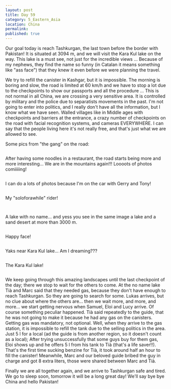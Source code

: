 ```yaml
---
layout: post
title: Day 59
category: 5_Eastern_Asia
location: China
permalink: 
published: true
---
```


Our goal today is reach Tashkurgan, the last town before the border with Pakistan! It is situated at 3094 m, and we will visit the Kara Kul lake on the way. This lake is a must see, not just for the incredible views ... Because of my nephews, they find the name so funny (in Catalan it means something like "ass face") that they knew it even before we were planning the travel. 

We try to refill the canister in Kashgar, but it is impossible. The morning is boring and slow, the road is limited at 60 km/h and we have to stop a lot due to the checkpoints to show our passports and all the procedure ... This is not normal in all China, we are crossing a very sensitive area. It is controlled by military and the police due to separatists movements in the past. I'm not going to enter into politics, and I really don't have all the information, but I know what we have seen. Walled villages like in Middle ages with checkpoints and barriers at the entrance, a crazy number of checkpoints on the road with facial recognition systems, and cameras EVERYWHERE. I can say that the people living here it's not really free, and that's just what we are allowed to see.

Some pics from "the gang" on the road:

<p><a
href="https://lh3.googleusercontent.com/e5w2Pwu92aTr-Cy7iV8noiMF9gTT8sR9LixmZ-udEk9d3qd8ZZE4TNV0bYNhXLWesQbUbNCt6tmK5LZovN0gvYoisCtA_KF2pWKcYBHSQG91BJbrDbwRrTD8OlJyeIygPe6KPzcRjAchtm9nx4KbTvc8dgHwTT5kaOp5Dn8v6Nr-ui9AJ4YzyD_D5a_7VPjAig8aztjlLWxwOg4TV6ot9Wus5sh2yE7C0Xi1PSbRN6XXbw2utGGp272GgjgKynDWazBYgZPmPDl8EW7oXvp91KEX9PadxgJ55ZFhr64obhSrybop_XSK8TAgm2NFSIHVtc_XUISxeH3-F5HKp05d0GDf0DvRI5aXgoN49YK0fXsCtBjDjleu6fN5LsgYw5KKMfN9RSs3gKGzpXLGpTBo8bBChSAdduROXn6HehS0wv57Yiu23EuvYeur3TmtJf76c_beRnaV-aMa9Z3kRhe0mdeHYWaDaOs7Ll5Fse28cRUBItK8cTgn5oMZxxPi1jMgmvPGzvIpnkmWDPO9kJ4-v-eRmpcHmjWXom7lHdHyAqzKITs-FQ_V_twPJ_7cPq1H9gUl-DJL9vWuSp0JZinD_lwaSouN2rdQpWCD6uu-Z-nSX5K8REksdvhATPSdESlUgOwl2Hq8kozFJ1TQz-2fEfxcprWKuv1kTEWV9ahDUeu1Ls8w1_e0Z5UdkQ=w840-h630-no"><img 
src="https://lh3.googleusercontent.com/e5w2Pwu92aTr-Cy7iV8noiMF9gTT8sR9LixmZ-udEk9d3qd8ZZE4TNV0bYNhXLWesQbUbNCt6tmK5LZovN0gvYoisCtA_KF2pWKcYBHSQG91BJbrDbwRrTD8OlJyeIygPe6KPzcRjAchtm9nx4KbTvc8dgHwTT5kaOp5Dn8v6Nr-ui9AJ4YzyD_D5a_7VPjAig8aztjlLWxwOg4TV6ot9Wus5sh2yE7C0Xi1PSbRN6XXbw2utGGp272GgjgKynDWazBYgZPmPDl8EW7oXvp91KEX9PadxgJ55ZFhr64obhSrybop_XSK8TAgm2NFSIHVtc_XUISxeH3-F5HKp05d0GDf0DvRI5aXgoN49YK0fXsCtBjDjleu6fN5LsgYw5KKMfN9RSs3gKGzpXLGpTBo8bBChSAdduROXn6HehS0wv57Yiu23EuvYeur3TmtJf76c_beRnaV-aMa9Z3kRhe0mdeHYWaDaOs7Ll5Fse28cRUBItK8cTgn5oMZxxPi1jMgmvPGzvIpnkmWDPO9kJ4-v-eRmpcHmjWXom7lHdHyAqzKITs-FQ_V_twPJ_7cPq1H9gUl-DJL9vWuSp0JZinD_lwaSouN2rdQpWCD6uu-Z-nSX5K8REksdvhATPSdESlUgOwl2Hq8kozFJ1TQz-2fEfxcprWKuv1kTEWV9ahDUeu1Ls8w1_e0Z5UdkQ=w840-h630-no" alt=""></a></p>

After having some noodles in a restaurant, the road starts being more and more interesting... We are in the mountains again!!! Loooots of photos comiiiiing!

<p><a
href="https://lh3.googleusercontent.com/w5yxK-hMYXok6C4r34srIqNMm2SXpVGn_7KP71O6iV9qwqtpdeuts6Bb62lbeKGCJKh9wEBS5ctLE0W4WhBHuMLwU9ZPHIMu5qj4HNlleVMpHhDC_kXTRS5wixWjfNHzKVEcB62pr9ZwrIhu4Z7PHCeYkVOwg13h0SkYXZdhitoIDYnSpkYjmFzIMk04f9ZfraV9PTiLutVen2WTxIl1Ys7r5FEJ1YXpUhPJy8mKlyzbyve8hKJE4rpJAM538kWMqcU8tMYbUzu8tLvrgOf-cdrp4mhwuUreivwahQVPvjTayaII_rma33YOfqUbYRug43TAkOpRXsrcsh2XYug1tLyyYJFj_W17a8qQSWzYvmOU-mr4z-TLi2SIVU2zDkuAxPYpK0JB_YiUQD59TovEylhJPnManRiEavhGeuf7YEuO3qllkTIW8YZlfq0nf2k8rjI1CN4OIZFDj8J-vdhiI_LBcGzOpzAvN-adqb9IlA1T6tVNJkhBWFhUCYC3IeO1R7aMnrVRRSt1BW0xRS_ji9_7gHW9Q3nf0lt78mexmlkF-bFMlI0Ef8DlleTAbv8JGgibSR4EM9YVVNJ1TBx2WJRbwXmGHiidXyFYfWaTuq7CEZY2VJTuvnXVDOd2CSRCMt3gdWetSPjwRbu5E4d_dlr9zjsQKmM-uwXrsm_9DW42uSqE856cS1BkYQ=w1073-h789-no"><img 
src="https://lh3.googleusercontent.com/w5yxK-hMYXok6C4r34srIqNMm2SXpVGn_7KP71O6iV9qwqtpdeuts6Bb62lbeKGCJKh9wEBS5ctLE0W4WhBHuMLwU9ZPHIMu5qj4HNlleVMpHhDC_kXTRS5wixWjfNHzKVEcB62pr9ZwrIhu4Z7PHCeYkVOwg13h0SkYXZdhitoIDYnSpkYjmFzIMk04f9ZfraV9PTiLutVen2WTxIl1Ys7r5FEJ1YXpUhPJy8mKlyzbyve8hKJE4rpJAM538kWMqcU8tMYbUzu8tLvrgOf-cdrp4mhwuUreivwahQVPvjTayaII_rma33YOfqUbYRug43TAkOpRXsrcsh2XYug1tLyyYJFj_W17a8qQSWzYvmOU-mr4z-TLi2SIVU2zDkuAxPYpK0JB_YiUQD59TovEylhJPnManRiEavhGeuf7YEuO3qllkTIW8YZlfq0nf2k8rjI1CN4OIZFDj8J-vdhiI_LBcGzOpzAvN-adqb9IlA1T6tVNJkhBWFhUCYC3IeO1R7aMnrVRRSt1BW0xRS_ji9_7gHW9Q3nf0lt78mexmlkF-bFMlI0Ef8DlleTAbv8JGgibSR4EM9YVVNJ1TBx2WJRbwXmGHiidXyFYfWaTuq7CEZY2VJTuvnXVDOd2CSRCMt3gdWetSPjwRbu5E4d_dlr9zjsQKmM-uwXrsm_9DW42uSqE856cS1BkYQ=w1073-h789-no" alt=""></a></p>

I can do a lots of photos because I'm on the car with Gerry and Tony!

<p><a
href="https://lh3.googleusercontent.com/elKi8EdXDZAbtef3ZC-F0MbZFLHtmX2wQXVkn4Skzxa8WYOaxyHJst3QXEQePAWTGvHJz9xCD4dqUfUmQaFoV9vUWc0tB7Vt8mOKEZzG5n6B0dtLWwKvWiwOHCKn4yrieAEAnFHePwWjrMAQ7cC2nD3tH6LUfTxdoVgyYtWIGTRNrGsVLlkYGivN2vGL3vy1ppbWcOBlmdTsgpCPM1Ldr0SHyce2MDPk4p0sLhj2ErEIK2EK2VMeTctELlN0yhTbpjdNT3zJjhCeBWjWtMi1hzVsjuIQCLOxhrnhJCY3BBBfp0UYEx5_uIvgskWomQY4I6EWJakZLuCFgMTjNe5KMVEJAeQ6POfjkMUy5r7PnkZBoLSqw_SLqAk6YnJ7uxYmwcnTtKl6Z67D5VWqGDKuB2R6Xgu71rgQEtBui9K5ASLW1-R8cuzgR4PhByndjDTqoBqoG97gYhA5EHbMeacuL2Fdc30WHYDfV5wzv1ncqV7YZtWJiLf7NACvhl30Lm0AzBVBs-fXVjnBlYuWLWlW8lIB1RHZAUJ_w2syF2hXauwFf7vWmfyWesJY0hH-FliZx8-_KyTAPNss3u-MDszYd80uxG_IsxkA_6ehhC1jcGlR7ucaO197mO-dQd6f9IRlzu21LFnw1_xFHRL1qp6stlGjqsb15xII7_epzcKg7Rlykt2uuzpaqOex6A=w1052-h789-no"><img 
src="https://lh3.googleusercontent.com/elKi8EdXDZAbtef3ZC-F0MbZFLHtmX2wQXVkn4Skzxa8WYOaxyHJst3QXEQePAWTGvHJz9xCD4dqUfUmQaFoV9vUWc0tB7Vt8mOKEZzG5n6B0dtLWwKvWiwOHCKn4yrieAEAnFHePwWjrMAQ7cC2nD3tH6LUfTxdoVgyYtWIGTRNrGsVLlkYGivN2vGL3vy1ppbWcOBlmdTsgpCPM1Ldr0SHyce2MDPk4p0sLhj2ErEIK2EK2VMeTctELlN0yhTbpjdNT3zJjhCeBWjWtMi1hzVsjuIQCLOxhrnhJCY3BBBfp0UYEx5_uIvgskWomQY4I6EWJakZLuCFgMTjNe5KMVEJAeQ6POfjkMUy5r7PnkZBoLSqw_SLqAk6YnJ7uxYmwcnTtKl6Z67D5VWqGDKuB2R6Xgu71rgQEtBui9K5ASLW1-R8cuzgR4PhByndjDTqoBqoG97gYhA5EHbMeacuL2Fdc30WHYDfV5wzv1ncqV7YZtWJiLf7NACvhl30Lm0AzBVBs-fXVjnBlYuWLWlW8lIB1RHZAUJ_w2syF2hXauwFf7vWmfyWesJY0hH-FliZx8-_KyTAPNss3u-MDszYd80uxG_IsxkA_6ehhC1jcGlR7ucaO197mO-dQd6f9IRlzu21LFnw1_xFHRL1qp6stlGjqsb15xII7_epzcKg7Rlykt2uuzpaqOex6A=w1052-h789-no" alt=""></a></p>

My "soloforawhile" rider!

<p><a
href="https://lh3.googleusercontent.com/Xxi4a5Pq2gi8wFIfv62nq0AsJGpbrzxgTJ0c4_zLHLVpy52qkq46QTTZnho976YTQwTmpsfeFHZyrDOm3Q3r_xMXnUMDVVIKuB4EUr1ptwJ-uBNx7akKKCjcI1ZzL385jWbOq6IYHP8q8_7mxbTphzEj_FyUh0T3lK8LoIlJJkQpwxYshEazbQVco1gyZ14eKE_1eBUSsh5t4nLV_wWQzrSl4vhjEYJ2kAoQjSP64pS_a7v6ogf00QsCFA_aoZCcAvWSbcIuddnkRsllmFrIExgWajfE1-3NoxLausx-vcn3onAA514si3pFVK-IaxCpd1GFBRyAOAfIoT-pjHEax_I0N9s0MtBbu46c1golRw1RV_vPV-QpBUy54eeYTiwL-EB-ooGNq1EJ9AmAaqMJlZLUPx_H0YMOHktz8Szl57gDguwkpTsAOa6lqT6Xks6WOCjfpb95N0mfHJjQ6L7U1zsW3LxXKahWhqWDwRPH6Z05qoaJ_FPGRXocS1uOKZyoNrbosjYO0bsQsfnFzNXn89amPTqp63Usyic4oyU8b23j9PPriCKMEgSqX_5MDJWSg0Bg8IL5B0Pl3H21mhJAXnQhA4awM9x1lvXUinfUG-HJzp4M066jehxnPBkpD6tDDWBOjENHg2jewDwW3QQ3UGYFgqoG0tZAdmu9Qqy-ebgq4d6vZTYK_s57Nw=w840-h630-no"><img 
src="https://lh3.googleusercontent.com/Xxi4a5Pq2gi8wFIfv62nq0AsJGpbrzxgTJ0c4_zLHLVpy52qkq46QTTZnho976YTQwTmpsfeFHZyrDOm3Q3r_xMXnUMDVVIKuB4EUr1ptwJ-uBNx7akKKCjcI1ZzL385jWbOq6IYHP8q8_7mxbTphzEj_FyUh0T3lK8LoIlJJkQpwxYshEazbQVco1gyZ14eKE_1eBUSsh5t4nLV_wWQzrSl4vhjEYJ2kAoQjSP64pS_a7v6ogf00QsCFA_aoZCcAvWSbcIuddnkRsllmFrIExgWajfE1-3NoxLausx-vcn3onAA514si3pFVK-IaxCpd1GFBRyAOAfIoT-pjHEax_I0N9s0MtBbu46c1golRw1RV_vPV-QpBUy54eeYTiwL-EB-ooGNq1EJ9AmAaqMJlZLUPx_H0YMOHktz8Szl57gDguwkpTsAOa6lqT6Xks6WOCjfpb95N0mfHJjQ6L7U1zsW3LxXKahWhqWDwRPH6Z05qoaJ_FPGRXocS1uOKZyoNrbosjYO0bsQsfnFzNXn89amPTqp63Usyic4oyU8b23j9PPriCKMEgSqX_5MDJWSg0Bg8IL5B0Pl3H21mhJAXnQhA4awM9x1lvXUinfUG-HJzp4M066jehxnPBkpD6tDDWBOjENHg2jewDwW3QQ3UGYFgqoG0tZAdmu9Qqy-ebgq4d6vZTYK_s57Nw=w840-h630-no" alt=""></a></p>

<p><a
href="https://lh3.googleusercontent.com/CmLiciqeTNKXC0NBwahUrDCxSAli4XdpjyYZNBeXfB3zZg9oaPjSP5ePxGastEHqSbHVDnJ0yl1E3ckoix_MDAnqwxx-mLifd_rN7qCBtNuucaVGlRknF7dMh9mpXmYxSnhw0Ps9qYlJlrLphZLwpU9tIiZ3XUikiwaDAJesAaYzeO_zAzGlZF7C3ef2_-C90IrvJEq3ROkXUmEJXmnOMcHW4Qr4067Q_TI6PQ5jAx3rvUNp8lS29lZjGsCZjKLVy0uad9b2FpjLHaaQPoJmieeF3wERwns77AUFAs_3XKhIx3Oe-M-t7K1FFuxFjtMiUnhqAp2rER_Bwz7Kf4yAK-kPCXWijyRYbeWFAgj1-mVClN_lkYzdY8K2D5DD3zhFCiuEZjCAFkQo_QoKZ6sqf1O07tMdY8ve_ZfdGsYxs6M9fmRE3M2dsDh8pvW8pSmecAdu6IHXsZqeGS4lzw0B25Faz0GyaxljIrtuxeL6BZSq3oUGbv9GD0TaI8d3Bda2rTbVfoqF50YqR4IAruOZEsMqByXjpLJEIUMQkAdCIAHTOHS_1OXIBuHIL-aDIf25_T6yfnunImTBRXs759O8rY5c38i4FkBdhi-JvgkP4StfKfsN0nhrURkLBjqcWtJZ7bh_ax2qMZA8sK2ral4GitN46BNlKKpSqIaKzwTOVCV32x34lRh8O0pckQ=w1052-h789-no"><img 
src="https://lh3.googleusercontent.com/CmLiciqeTNKXC0NBwahUrDCxSAli4XdpjyYZNBeXfB3zZg9oaPjSP5ePxGastEHqSbHVDnJ0yl1E3ckoix_MDAnqwxx-mLifd_rN7qCBtNuucaVGlRknF7dMh9mpXmYxSnhw0Ps9qYlJlrLphZLwpU9tIiZ3XUikiwaDAJesAaYzeO_zAzGlZF7C3ef2_-C90IrvJEq3ROkXUmEJXmnOMcHW4Qr4067Q_TI6PQ5jAx3rvUNp8lS29lZjGsCZjKLVy0uad9b2FpjLHaaQPoJmieeF3wERwns77AUFAs_3XKhIx3Oe-M-t7K1FFuxFjtMiUnhqAp2rER_Bwz7Kf4yAK-kPCXWijyRYbeWFAgj1-mVClN_lkYzdY8K2D5DD3zhFCiuEZjCAFkQo_QoKZ6sqf1O07tMdY8ve_ZfdGsYxs6M9fmRE3M2dsDh8pvW8pSmecAdu6IHXsZqeGS4lzw0B25Faz0GyaxljIrtuxeL6BZSq3oUGbv9GD0TaI8d3Bda2rTbVfoqF50YqR4IAruOZEsMqByXjpLJEIUMQkAdCIAHTOHS_1OXIBuHIL-aDIf25_T6yfnunImTBRXs759O8rY5c38i4FkBdhi-JvgkP4StfKfsN0nhrURkLBjqcWtJZ7bh_ax2qMZA8sK2ral4GitN46BNlKKpSqIaKzwTOVCV32x34lRh8O0pckQ=w1052-h789-no" alt=""></a></p>

A lake with no name... and yess you see in the same image a lake and a sand desert at more than 3000 m.

<p><a
href="https://lh3.googleusercontent.com/mLyTaq3Hn2kEKegFYOWpYvAbypAe3oh62KCoc7omLrPuV3VdEOgXDXl6A-eFkM6jTtodU0iPnFDYW6AVIrdgILOHUlkS198mN0m5XDoV6V0hFEaWJaQAKyEhAHvV-hbE2XZBTXcQzejJojJJeSz8Gz6bFKW3tzz0ojspQPep99CZ1BTaBS1lw24RDNEAeyzVlUqR8rRsUDesKSDLI6OIboeVNf8vqOwGVKCAghEMasWL4ZeQ_AwJ82WF-L6pL6s6CkB_Q4HXaKZ1Z_VpEwb7-TZow_Rjs_zekUxYLcikbjSBQU40QmihkAgVW1vsYmHI7rXsFp-loypPC0RnWjdiRv6bEJJKTMVHiXtVcwKD8KPPzSuTpA-NX_vZhsPy9NcgH47FfL4ydv1ROc9aSIsGZjnU-MTf-_N4jGBj9qznYt8sv43qmhcy7_ADGbdbJztNR7K-piLl0xt2e4_LQ4kCvg6uAUyW1OZT6Kouxb7XE2PD-BKQ3l9leROd1k36nabzjoY4rMAQKIJHAcm-p57zpVNOkn7VOE2byTAxHUJgfQiNEbKCYICOVwpOjnMI-FQNEKCrXoKVodKZBKYmAoqKOeTXVIg5bSkirEYtToUJ3mhXxAtqTDBewS_NmIZkTR6TEvXjq3Pd3gGCcct5ExpiNbfwjcksw4AYDBiiBNk1t91jxTtHKjA_PCipjw=w840-h630-no"><img 
src="https://lh3.googleusercontent.com/mLyTaq3Hn2kEKegFYOWpYvAbypAe3oh62KCoc7omLrPuV3VdEOgXDXl6A-eFkM6jTtodU0iPnFDYW6AVIrdgILOHUlkS198mN0m5XDoV6V0hFEaWJaQAKyEhAHvV-hbE2XZBTXcQzejJojJJeSz8Gz6bFKW3tzz0ojspQPep99CZ1BTaBS1lw24RDNEAeyzVlUqR8rRsUDesKSDLI6OIboeVNf8vqOwGVKCAghEMasWL4ZeQ_AwJ82WF-L6pL6s6CkB_Q4HXaKZ1Z_VpEwb7-TZow_Rjs_zekUxYLcikbjSBQU40QmihkAgVW1vsYmHI7rXsFp-loypPC0RnWjdiRv6bEJJKTMVHiXtVcwKD8KPPzSuTpA-NX_vZhsPy9NcgH47FfL4ydv1ROc9aSIsGZjnU-MTf-_N4jGBj9qznYt8sv43qmhcy7_ADGbdbJztNR7K-piLl0xt2e4_LQ4kCvg6uAUyW1OZT6Kouxb7XE2PD-BKQ3l9leROd1k36nabzjoY4rMAQKIJHAcm-p57zpVNOkn7VOE2byTAxHUJgfQiNEbKCYICOVwpOjnMI-FQNEKCrXoKVodKZBKYmAoqKOeTXVIg5bSkirEYtToUJ3mhXxAtqTDBewS_NmIZkTR6TEvXjq3Pd3gGCcct5ExpiNbfwjcksw4AYDBiiBNk1t91jxTtHKjA_PCipjw=w840-h630-no" alt=""></a></p>

Happy face!

<p><a
href="https://lh3.googleusercontent.com/EbcwCwL9QybckfQi9OAWcSIBHC6LCeyPSqwipxvxHCPGpNBFv2hUz5raJGhcgVxWv0LR9Lb-E7xf9CcblCeX-jR8xmf0mGbWphUj9dKZA9kd473aux8E91YtnHZu8Uj3PvPYuiduLb-mzIdiI8-JTyDvwHau4uIy7gD_PfArl005x9PCnDcguzV3fHgiH59U0acHk5L5iwaKe4c0Nr3QKc4kqV0FHk9S38Vmocf_QEuaj88nHBlMobnpTIoZ_6djQ7ouAD-wd2NQxuRPEeEEfGc4mmBkLEspU8smJKLOU0UA5JE-PXARUqG2W4MLjErQ0F1PmDxJAkSCX9k9x0wxa0f_rsfKEeACwCc_WLEFjQ-KNI4zurVF3JY5lOeHWMmgSfW40m-nAPK417rAYrRJFNcrOXjmcTFY6QnhUwuUpVDnILCHNPiX9fntOBX-2WDoq6pXakMBEvzsHJbAD6z7YeZDPc6rRbtk87uLJFnsskIKnZOeZi_ZNHM9yT2TbD_9PEKPK_fEHOTgqg7lIlK-unDtBylwZc9Wnexo0Oyb_dNZdrLoa9OD2fgcI5Oc-r3YhEMTTSQ5mbZSmcXjJV6wabLmesOgj8G2cFjXVNP6dqNcmCVpEYcRvexYQIj_nJd3MoHyajcH8N4Jw7pcWWWvhdehgus69HGl5vdgRxxhkpvdbNQmGHbqm4b5uA=w1051-h788-no"><img 
src="https://lh3.googleusercontent.com/EbcwCwL9QybckfQi9OAWcSIBHC6LCeyPSqwipxvxHCPGpNBFv2hUz5raJGhcgVxWv0LR9Lb-E7xf9CcblCeX-jR8xmf0mGbWphUj9dKZA9kd473aux8E91YtnHZu8Uj3PvPYuiduLb-mzIdiI8-JTyDvwHau4uIy7gD_PfArl005x9PCnDcguzV3fHgiH59U0acHk5L5iwaKe4c0Nr3QKc4kqV0FHk9S38Vmocf_QEuaj88nHBlMobnpTIoZ_6djQ7ouAD-wd2NQxuRPEeEEfGc4mmBkLEspU8smJKLOU0UA5JE-PXARUqG2W4MLjErQ0F1PmDxJAkSCX9k9x0wxa0f_rsfKEeACwCc_WLEFjQ-KNI4zurVF3JY5lOeHWMmgSfW40m-nAPK417rAYrRJFNcrOXjmcTFY6QnhUwuUpVDnILCHNPiX9fntOBX-2WDoq6pXakMBEvzsHJbAD6z7YeZDPc6rRbtk87uLJFnsskIKnZOeZi_ZNHM9yT2TbD_9PEKPK_fEHOTgqg7lIlK-unDtBylwZc9Wnexo0Oyb_dNZdrLoa9OD2fgcI5Oc-r3YhEMTTSQ5mbZSmcXjJV6wabLmesOgj8G2cFjXVNP6dqNcmCVpEYcRvexYQIj_nJd3MoHyajcH8N4Jw7pcWWWvhdehgus69HGl5vdgRxxhkpvdbNQmGHbqm4b5uA=w1051-h788-no" alt=""></a></p>

Yaks near Kara Kul lake... Am I dreaming???

<p><a
href="https://lh3.googleusercontent.com/I1ATR6i6cIpqkq1Mau2_ruw3SICkaQAPICbc9oiA-_vaKj3hKEJJaT1GNNzBxcmELNm-BpV4tHyrNal9ZSASc4XldTMZ0A49br6VuKlLGmj_LMa-MOnf_bIi5oW2ioIYGYWw7JmwBdx9Al8QD4VKNLhw2Gw48MPWkJTL3tTSI46uof2lR1newrEEXvkUHrYPcCe08Kij411Vf5i782mGFrE2koJyNn0EyncMdxbRsIoVriJ2AQ--9011V1WKJ_FvQpeUdCfx9L61s2s4JYEz-1mQEWAe1zBgkMNvvxzndmLmfCVR6AfaHqUn27IOkQWdnFIaMEVaA4Q7GABHkwIU0lrQD3fmmQLR2IzgHgyJO9TpAU-Kxqy1IFFMe0_FvMuGItBx_oF3893C2Qp0neAWV_htsQiEc75sZggSLTyMF72xTavqChB_iBCRx1Drjawk3qBaUvldyVV33uAUfTqn9ScMbNpXjjYrVawKjj6bstG6mijrmUUOb-1bKR69TBwhyiS14d31B1MDwMuYhcAFgYQY7huAdxrIVaW3MpXFswxn6yIxcs4KnTblH6iQtt-XX0WR7jUx7d1XK6iUHKUmp1AE4u_MK7CcJjpKLyghH9HxsZY2E_BIyNWU0XdWuSKGjCcKQ4yxLzCha1CjmIgNpNtez4dei79yaTkR_MiRTV8GA2xwjM2w-4Igfg=w840-h630-no"><img 
src="https://lh3.googleusercontent.com/I1ATR6i6cIpqkq1Mau2_ruw3SICkaQAPICbc9oiA-_vaKj3hKEJJaT1GNNzBxcmELNm-BpV4tHyrNal9ZSASc4XldTMZ0A49br6VuKlLGmj_LMa-MOnf_bIi5oW2ioIYGYWw7JmwBdx9Al8QD4VKNLhw2Gw48MPWkJTL3tTSI46uof2lR1newrEEXvkUHrYPcCe08Kij411Vf5i782mGFrE2koJyNn0EyncMdxbRsIoVriJ2AQ--9011V1WKJ_FvQpeUdCfx9L61s2s4JYEz-1mQEWAe1zBgkMNvvxzndmLmfCVR6AfaHqUn27IOkQWdnFIaMEVaA4Q7GABHkwIU0lrQD3fmmQLR2IzgHgyJO9TpAU-Kxqy1IFFMe0_FvMuGItBx_oF3893C2Qp0neAWV_htsQiEc75sZggSLTyMF72xTavqChB_iBCRx1Drjawk3qBaUvldyVV33uAUfTqn9ScMbNpXjjYrVawKjj6bstG6mijrmUUOb-1bKR69TBwhyiS14d31B1MDwMuYhcAFgYQY7huAdxrIVaW3MpXFswxn6yIxcs4KnTblH6iQtt-XX0WR7jUx7d1XK6iUHKUmp1AE4u_MK7CcJjpKLyghH9HxsZY2E_BIyNWU0XdWuSKGjCcKQ4yxLzCha1CjmIgNpNtez4dei79yaTkR_MiRTV8GA2xwjM2w-4Igfg=w840-h630-no" alt=""></a></p>

The Kara Kul lake!

<p><a
href="https://lh3.googleusercontent.com/q7YiEbopyeSHiMKV1cF2zm7ifqwEW_eicAacaFZyv0Eni0dNF-NJwqcTvGciDQ8u29EAsoWhVJDDD0zKtenoPKbqYYWgEFMVHehWQxkSejm7lCeQx9MW6TwwU-wAd8FcG_7niX2-Fz-a6xoIRxlSK3E48rppR4vMRdcdsqh1AAhztc7q28PEAdcalm4akdnDIamVktpSFf4-6WO_od0E6v4XzjYc5P2RzS_3aHA8lEBvdThXxaV5l-Mc8IHrYmPB4QE_KK3s8GYwNHXmwN_2Z5UznyZDjOMuuUquhsIHic2QVN1dz-03DefEwDqUE9cmmsFPsBkqkxSMMTvwD279pY2t2VDefUzieLWQccBjKxYfIRh9afkgr83PoELUBYsyDeFdCRQypeecLyqChgAYgPRCvszZ6HWFgtvyHgltjc2o1Xm-Rv3y0kRiXQqz7npkiGD9RJh6i2YfcA0Mj0y_3vpwAWQE6m76FCpcfkpj2vjr7sn4h8qo9AVS-NRZri34TmCcp19Zip0Gy6qwIkzJQbmTjVoFSKESY0wlpRzbFtYMWcV4CiL3fgOKVI2uYYnhPZ38HDVUXwe9ORp1eXK5ASk2gxXOZwmJI0rXhruH2u2wtmq4OCxZ5y-a1irfbcHdpbeHQPfil5GEpTT8crhDA5W132tQCvuX8TPOceNkY8Ml-cgYpKN5UMsV2w=w1052-h789-no"><img 
src="https://lh3.googleusercontent.com/q7YiEbopyeSHiMKV1cF2zm7ifqwEW_eicAacaFZyv0Eni0dNF-NJwqcTvGciDQ8u29EAsoWhVJDDD0zKtenoPKbqYYWgEFMVHehWQxkSejm7lCeQx9MW6TwwU-wAd8FcG_7niX2-Fz-a6xoIRxlSK3E48rppR4vMRdcdsqh1AAhztc7q28PEAdcalm4akdnDIamVktpSFf4-6WO_od0E6v4XzjYc5P2RzS_3aHA8lEBvdThXxaV5l-Mc8IHrYmPB4QE_KK3s8GYwNHXmwN_2Z5UznyZDjOMuuUquhsIHic2QVN1dz-03DefEwDqUE9cmmsFPsBkqkxSMMTvwD279pY2t2VDefUzieLWQccBjKxYfIRh9afkgr83PoELUBYsyDeFdCRQypeecLyqChgAYgPRCvszZ6HWFgtvyHgltjc2o1Xm-Rv3y0kRiXQqz7npkiGD9RJh6i2YfcA0Mj0y_3vpwAWQE6m76FCpcfkpj2vjr7sn4h8qo9AVS-NRZri34TmCcp19Zip0Gy6qwIkzJQbmTjVoFSKESY0wlpRzbFtYMWcV4CiL3fgOKVI2uYYnhPZ38HDVUXwe9ORp1eXK5ASk2gxXOZwmJI0rXhruH2u2wtmq4OCxZ5y-a1irfbcHdpbeHQPfil5GEpTT8crhDA5W132tQCvuX8TPOceNkY8Ml-cgYpKN5UMsV2w=w1052-h789-no" alt=""></a></p>

We keep going through this amazing landscapes until the last checkpoint of the day; there we stop to wait for the others to come. At the no name lake Tià and Marc said that they needed gas, because they don't have enough to reach Tashkurgan. So they are going to search for some. Lukas arrives, but no clue about where the others are... then we wait more, and more, and more... we start getting nervous when Samuel, Eloi and Lucy arrive. Of course something peculiar happened. Tià said repeatedly to the guide, that he was not going to make it because he had any gas on the canisters. Getting gas was mandatory, not optional. Well, when they arrive to the gas station, it is impossible to refill the tank due to the selling politics in the area. Just 5 l for a local (ad the guide is from another region, so it doesn't count as a local); After trying unsuccessfully that some guys buy for them gas, Eloi shows up and he offers 5 l from his tank to Tià (that's a life saver!!). That's the first time sucking benzine for Tià, it took around half an hour to fill the canister! Meanwhile, Marc and our beloved guide bribed the guy in charge and got 8 extra liters, those were shared between Marc and Tià.

Finally we are all together again, and we arrive to Tashkurgan safe and tired. We go to sleep soon, tomorrow it will be a long great day! We'll say bye bye China and hello Pakistan!


